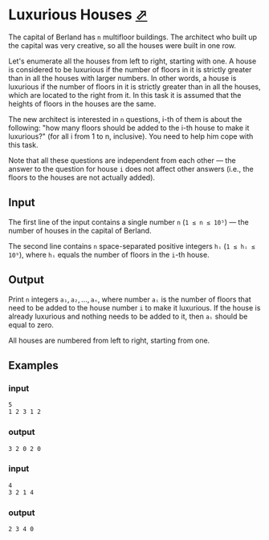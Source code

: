 # Luxurious Houses [⬀](https://codeforces.com/problemset/problem/581/B)

The capital of Berland has `n` multifloor buildings. The architect who built up the capital was very creative, so all the houses were built in one row.

Let's enumerate all the houses from left to right, starting with one. A house is considered to be luxurious if the number of floors in it is strictly greater than in all the houses with larger numbers. In other words, a house is luxurious if the number of floors in it is strictly greater than in all the houses, which are located to the right from it. In this task it is assumed that the heights of floors in the houses are the same.

The new architect is interested in `n` questions, i-th of them is about the following: "how many floors should be added to the i-th house to make it luxurious?" (for all i from 1 to n, inclusive). You need to help him cope with this task.

Note that all these questions are independent from each other — the answer to the question for house `i` does not affect other answers (i.e., the floors to the houses are not actually added).

## Input

The first line of the input contains a single number `n` (`1 ≤ n ≤ 10⁵`) — the number of houses in the capital of Berland.

The second line contains `n` space-separated positive integers `hᵢ` (`1 ≤ hᵢ ≤ 10⁹`), where `hᵢ` equals the number of floors in the `i`-th house.

## Output

Print `n` integers `a₁`, `a₂`, ..., `aₙ`, where number `aᵢ` is the number of floors that need to be added to the house number `i` to make it luxurious. If the house is already luxurious and nothing needs to be added to it, then `aᵢ` should be equal to zero.

All houses are numbered from left to right, starting from one.

## Examples

### input
```
5
1 2 3 1 2
```

### output
```
3 2 0 2 0 
```

### input
```
4
3 2 1 4
```

### output
```
2 3 4 0 
```
